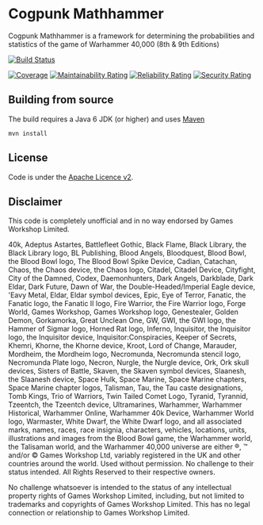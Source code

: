 # Cogpunk Mathhammer

Cogpunk Mathhammer is a framework for determining the probabilities and statistics of the game of Warhammer 40,000 (8th & 9th Editions)

[![Build Status](https://travis-ci.com/cogpunk/mathhammer.svg?branch=main)](https://travis-ci.com/cogpunk/mathhammer)
<!--- [![Quality Gate Status](https://sonarcloud.io/api/project_badges/measure?project=cogpunk_mathhammer&metric=alert_status)](https://sonarcloud.io/dashboard?id=cogpunk_mathhammer) -->
[![Coverage](https://sonarcloud.io/api/project_badges/measure?project=cogpunk_mathhammer&metric=coverage)](https://sonarcloud.io/dashboard?id=cogpunk_mathhammer)
[![Maintainability Rating](https://sonarcloud.io/api/project_badges/measure?project=cogpunk_mathhammer&metric=sqale_rating)](https://sonarcloud.io/dashboard?id=cogpunk_mathhammer)
[![Reliability Rating](https://sonarcloud.io/api/project_badges/measure?project=cogpunk_mathhammer&metric=reliability_rating)](https://sonarcloud.io/dashboard?id=cogpunk_mathhammer)
[![Security Rating](https://sonarcloud.io/api/project_badges/measure?project=cogpunk_mathhammer&metric=security_rating)](https://sonarcloud.io/dashboard?id=cogpunk_mathhammer)

## Building from source

The build requires a Java 6 JDK (or higher) and uses [Maven](https://maven.apache.org)

	mvn install

## License

Code is under the [Apache Licence v2](https://www.apache.org/licenses/LICENSE-2.0.txt).


## Disclaimer

This code is completely unofficial and in no way endorsed by Games Workshop Limited.

40k, Adeptus Astartes, Battlefleet Gothic, Black Flame, Black Library, the Black Library logo, BL Publishing, Blood Angels, Bloodquest, Blood Bowl, the Blood Bowl logo, The Blood Bowl Spike Device, Cadian, Catachan, Chaos, the Chaos device, the Chaos logo, Citadel, Citadel Device, Cityfight, City of the Damned, Codex, Daemonhunters, Dark Angels, Darkblade, Dark Eldar, Dark Future, Dawn of War, the Double-Headed/Imperial Eagle device, 'Eavy Metal, Eldar, Eldar symbol devices, Epic, Eye of Terror, Fanatic, the Fanatic logo, the Fanatic II logo, Fire Warrior, the Fire Warrior logo, Forge World, Games Workshop, Games Workshop logo, Genestealer, Golden Demon, Gorkamorka, Great Unclean One, GW, GWI, the GWI logo, the Hammer of Sigmar logo, Horned Rat logo, Inferno, Inquisitor, the Inquisitor logo, the Inquisitor device, Inquisitor:Conspiracies, Keeper of Secrets, Khemri, Khorne, the Khorne device, Kroot, Lord of Change, Marauder, Mordheim, the Mordheim logo, Necromunda, Necromunda stencil logo, Necromunda Plate logo, Necron, Nurgle, the Nurgle device, Ork, Ork skull devices, Sisters of Battle, Skaven, the Skaven symbol devices, Slaanesh, the Slaanesh device, Space Hulk, Space Marine, Space Marine chapters, Space Marine chapter logos, Talisman, Tau, the Tau caste designations, Tomb Kings, Trio of Warriors, Twin Tailed Comet Logo, Tyranid, Tyrannid, Tzeentch, the Tzeentch device, Ultramarines, Warhammer, Warhammer Historical, Warhammer Online, Warhammer 40k Device, Warhammer World logo, Warmaster, White Dwarf, the White Dwarf logo, and all associated marks, names, races, race insignia, characters, vehicles, locations, units, illustrations and images from the Blood Bowl game, the Warhammer world, the Talisaman world, and the Warhammer 40,000 universe are either ®, ™ and/or © Games Workshop Ltd, variably registered in the UK and other countries around the world. Used without permission. No challenge to their status intended. All Rights Reserved to their respective owners.

No challenge whatsoever is intended to the status of any intellectual property rights of Games Workshop Limited, including, but not limited to trademarks and copyrights of Games Workshop Limited. This has no legal connection or relationship to Games Workshop Limited.